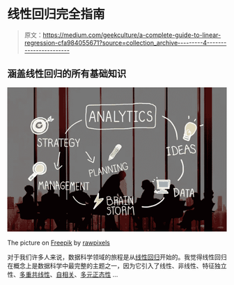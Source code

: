 # 线性回归完全指南

> 原文：<https://medium.com/geekculture/a-complete-guide-to-linear-regression-cfa984055671?source=collection_archive---------4----------------------->

## 涵盖线性回归的所有基础知识

![](img/d9a785a5088b727ae2d1e03a5f359658.png)

The picture on [Freepik](https://image.freepik.com/free-photo/analytics-comparison-information-networking-concept_53876-15846.jpg) by [rawpixels](https://www.freepik.com/rawpixel-com)

对于我们许多人来说，数据科学领域的旅程是从[线性回归](https://en.wikipedia.org/wiki/Linear_regression)开始的。我觉得线性回归在概念上是数据科学中最完整的主题之一，因为它引入了线性、非线性、特征独立性、[多重共线性](https://en.wikipedia.org/wiki/Multicollinearity)、[自相关](https://en.wikipedia.org/wiki/Autocorrelation)、[多元正态性](https://en.wikipedia.org/wiki/Normal_distribution) …